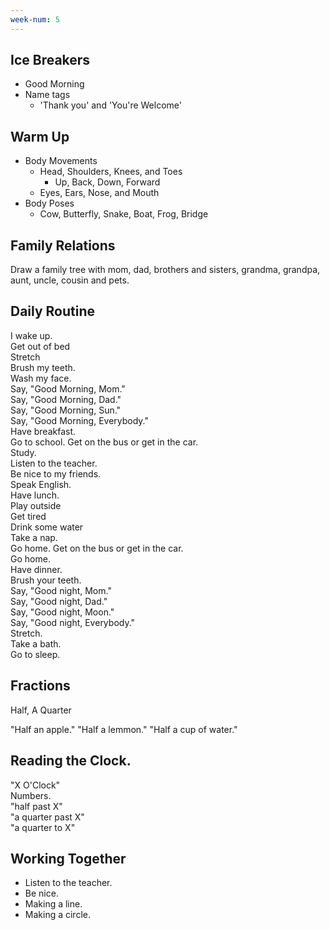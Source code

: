 ```yaml
---
week-num: 5
---
```



## Ice Breakers

- Good Morning
- Name tags
  - 'Thank you' and 'You're Welcome'

## Warm Up

- Body Movements
  - Head, Shoulders, Knees, and Toes
    - Up, Back, Down, Forward
  - Eyes, Ears, Nose, and Mouth
- Body Poses
  - Cow, Butterfly, Snake, Boat, Frog, Bridge

## Family Relations

Draw a family tree with mom, dad, brothers and sisters, grandma, grandpa, aunt, uncle, cousin and pets.

## Daily Routine

I wake up.  
Get out of bed  
Stretch  
Brush my teeth.  
Wash my face.  
Say, "Good Morning, Mom."  
Say, "Good Morning, Dad."  
Say, "Good Morning, Sun."  
Say, "Good Morning, Everybody."  
Have breakfast.  
Go to school. Get on the bus or get in the car.  
Study.  
Listen to the teacher.  
Be nice to my friends.  
Speak English.  
Have lunch.  
Play outside  
Get tired  
Drink some water  
Take a nap.  
Go home. Get on the bus or get in the car.  
Go home.  
Have dinner.  
Brush your teeth.  
Say, "Good night, Mom."  
Say, "Good night, Dad."  
Say, "Good night, Moon."  
Say, "Good night, Everybody."  
Stretch.  
Take a bath.  
Go to sleep.



## Fractions

Half, A Quarter

"Half an apple."
"Half a lemmon."
"Half a cup of water."

## Reading the Clock.

"X O'Clock"  
Numbers.  
"half past X"  
"a quarter past X"  
"a quarter to X"

## Working Together

- Listen to the teacher.
- Be nice.
- Making a line.
- Making a circle.



